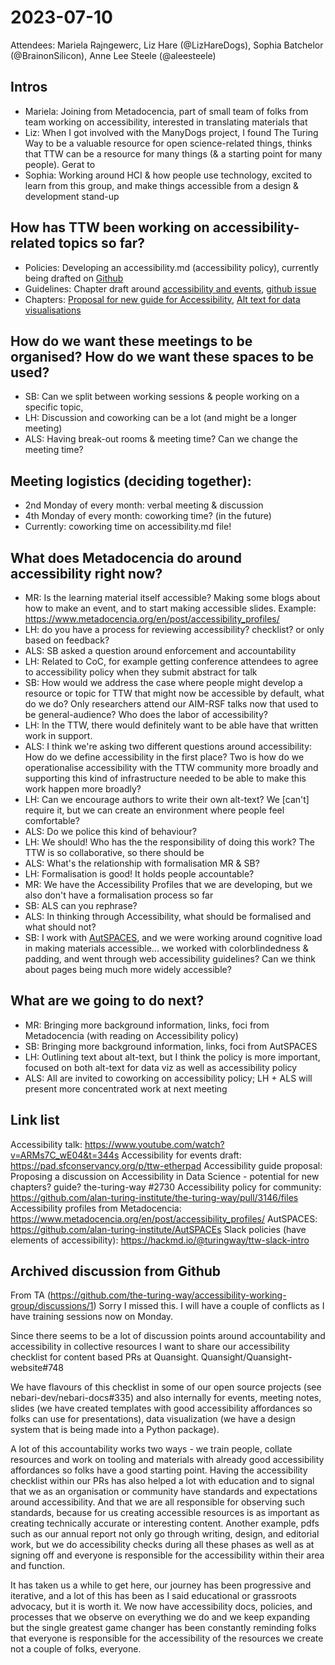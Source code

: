 # 2023-07-10

Attendees: Mariela Rajngewerc, Liz Hare (@LizHareDogs), Sophia Batchelor (@BrainonSilicon), Anne Lee Steele (@aleesteele)

## Intros
- Mariela: Joining from Metadocencia, part of small team of folks from team working on accessibility, interested in translating materials that 
- Liz: When I got involved with the ManyDogs project, I found The Turing Way to be a valuable resource for open science-related things, thinks that TTW can be a resource for many things (& a starting point for many people). Gerat to
- Sophia: Working around HCI & how people use technology, excited to learn from this group, and make things accessible from a design & development stand-up

## How has TTW been working on accessibility-related topics so far?
- Policies: Developing an accessibility.md (accessibility policy), currently being drafted on [Github](https://github.com/alan-turing-institute/the-turing-way/pull/3146/files)
- Guidelines: Chapter draft around [accessibility and events](https://pad.sfconservancy.org/p/ttw-etherpad), [github issue](https://github.com/alan-turing-institute/the-turing-way/issues/3075)
- Chapters: [Proposal for new guide for Accessibility](https://github.com/alan-turing-institute/the-turing-way/issues/2730), [Alt text for data visualisations](https://github.com/alan-turing-institute/the-turing-way/issues/2630)

## How do we want these meetings to be organised? How do we want these spaces to be used?
- SB: Can we split between working sessions & people working on a specific topic, 
- LH: Discussion and coworking can be a lot (and might be a longer meeting)
- ALS: Having break-out rooms & meeting time? Can we change the meeting time?

## Meeting logistics (deciding together):
- 2nd Monday of every month: verbal meeting & discussion
- 4th Monday of every month: coworking time? (in the future)
- Currently: coworking time on accessibility.md file!

## What does Metadocencia do around accessibility right now?
- MR: Is the learning material itself accessible? Making some blogs about how to make an event, and to start making accessible slides. Example: https://www.metadocencia.org/en/post/accessibility_profiles/
- LH: do you have a process for reviewing accessibility? checklist? or only based on feedback?
- ALS: SB asked a question around enforcement and accountability
- LH: Related to CoC, for example getting conference attendees to agree to accessibility policy when they submit abstract for talk
- SB: How would we address the case where people might develop a resource or topic for TTW that might now be accessible by default, what do we do? Only researchers attend our AIM-RSF talks now that used to be general-audience? Who does the labor of accessibility?
- LH: In the TTW, there would definitely want to be able have that written work in support.
- ALS: I think we're asking two different questions around accessibility: How do we define accessibility in the first place? Two is how do we operationalise accessibility with the TTW community more broadly and supporting this kind of infrastructure needed to be able to make this work happen more broadly?
- LH: Can we encourage authors to write their own alt-text? We [can't] require it, but we can create an environment where people feel comfortable? 
- ALS: Do we police this kind of behaviour? 
- LH: We should! Who has the the responsibility of doing this work? The TTW is so collaborative, so there should be 
- ALS: What's the relationship with formalisation MR & SB? 
- LH: Formalisation is good! It holds people accountable?
- MR: We have the Accessibility Profiles that we are developing, but we also don't have a formalisation process so far
- SB: ALS can you rephrase?
- ALS: In thinking through Accessibility, what should be formalised and what should not?
- SB: I work with [AutSPACES](https://github.com/alan-turing-institute/AutSPACEs), and we were working around cognitive load in making materials accessible... we worked with colorblindedness & padding, and went through web accessibility guidelines? Can we think about pages being much more widely accessible?

## What are we going to do next?
- MR: Bringing more background information, links, foci from Metadocencia (with reading on Accessibility policy)
- SB: Bringing more background information, links, foci from AutSPACES
- LH: Outlining text about alt-text, but I think the policy is more important, focused on both alt-text for data viz as well as accessibility policy
- ALS: All are invited to coworking on accessibility policy; LH + ALS will present more concentrated work at next meeting

## Link list
Accessibility talk: https://www.youtube.com/watch?v=ARMs7C_wE04&t=344s
Accessibility for events draft: https://pad.sfconservancy.org/p/ttw-etherpad
Accessibility guide proposal: 
Proposing a discussion on Accessibility in Data Science - potential for new chapters? guide? the-turing-way #2730
Accessibility policy for community: https://github.com/alan-turing-institute/the-turing-way/pull/3146/files
Accessibility profiles from Metadocencia: https://www.metadocencia.org/en/post/accessibility_profiles/
AutSPACES: https://github.com/alan-turing-institute/AutSPACEs
Slack policies (have elements of accessibility): https://hackmd.io/@turingway/ttw-slack-intro

## Archived discussion from Github
From TA (https://github.com/the-turing-way/accessibility-working-group/discussions/1)
Sorry I missed this. I will have a couple of conflicts as I have training sessions now on Monday.

Since there seems to be a lot of discussion points around accountability and accessibility in collective resources I want to share our accessibility checklist for content based PRs at Quansight. Quansight/Quansight-website#748

We have flavours of this checklist in some of our open source projects (see nebari-dev/nebari-docs#335) and also internally for events, meeting notes, slides (we have created templates with good accessibility affordances so folks can use for presentations), data visualization (we have a design system that is being made into a Python package).

A lot of this accountability works two ways - we train people, collate resources and work on tooling and materials with already good accessibility affordances so folks have a good starting point.
Having the accessibility checklist within our PRs has also helped a lot with education and to signal that we as an organisation or community have standards and expectations around accessibility. And that we are all responsible for observing such standards, because for us creating accessible resources is as important as creating technically accurate or interesting content.
Another example, pdfs such as our annual report not only go through writing, design, and editorial work, but we do accessibility checks during all these phases as well as at signing off and everyone is responsible for the accessibility within their area and function.

It has taken us a while to get here, our journey has been progressive and iterative, and a lot of this has been as I said educational or grassroots advocacy, but it is worth it.
We now have accessibility docs, policies, and processes that we observe on everything we do and we keep expanding but the single greatest game changer has been constantly reminding folks that everyone is responsible for the accessibility of the resources we create not a couple of folks, everyone.